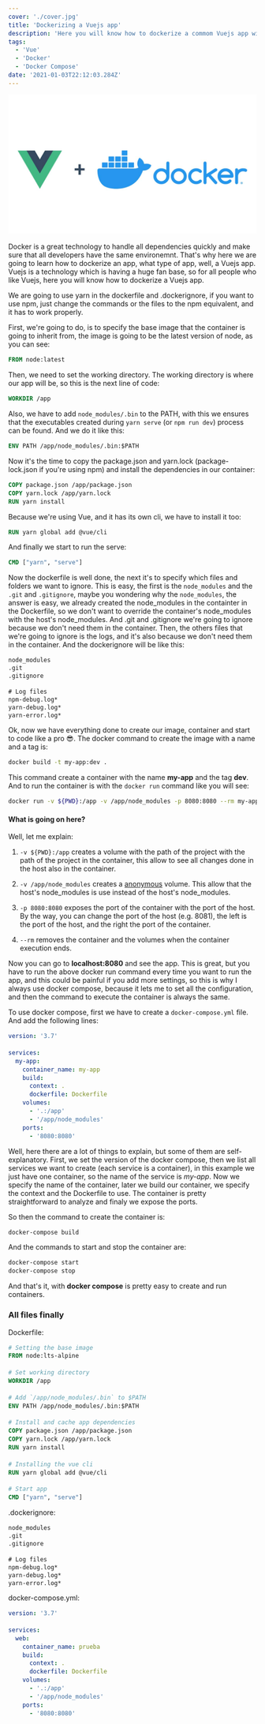 ```yaml
---
cover: './cover.jpg'
title: 'Dockerizing a Vuejs app'
description: 'Here you will know how to dockerize a commom Vuejs app with Docker Compose'
tags:
  - 'Vue'
  - 'Docker'
  - 'Docker Compose'
date: '2021-01-03T22:12:03.284Z'
---
```


![Docker and vue](./cover.jpg)

Docker is a great technology to handle all dependencies quickly
and make sure that all developers have the same environemnt. That's
why here we are going to learn how to dockerize an app, what type of
app, well, a Vuejs app. Vuejs is a technology which is having a huge
fan base, so for all people who like Vuejs, here you will know how
to dockerize a Vuejs app.

We are going to use yarn in the dockerfile and .dockerignore, if you
want to use npm, just change the commands or the files to the npm
equivalent, and it has to work properly.


First, we're going to do, is to specify the base image that the
container is going to inherit from, the image is going to be the
latest version of node, as you can see:

```dockerfile
FROM node:latest
```

Then, we need to set the working directory. The working directory is
where our app will be, so this is the next line of code:

```dockerfile
WORKDIR /app
```

Also, we have to add `node_modules/.bin` to the PATH, with this we
ensures that the executables created during `yarn serve` (or `npm run
dev`) process can be found. And we do it like this:

```dockerfile
ENV PATH /app/node_modules/.bin:$PATH
```

Now it's the time to copy the package.json and yarn.lock (package-lock.json
if you're using npm) and install the dependencies in our container:

```dockerfile
COPY package.json /app/package.json
COPY yarn.lock /app/yarn.lock
RUN yarn install
```

Because we're using Vue, and it has its own cli, we have to install it too:

```dockerfile
RUN yarn global add @vue/cli
```

And finally we start to run the serve:

```dockerfile
CMD ["yarn", "serve"]
```

Now the dockerfile is well done, the next it's to specify which files
and folders we want to ignore. This is easy, the first is the
`node_modules` and the `.git` and `.gitignore`, maybe you wondering
why the `node_modules`, the answer is easy, we already created the
node_modules in the containter in the Dockerfile, so we don't want to
override the container's node_modules with the host's node_modules. And
.git and .gitignore we're going to ignore because we don't need them
in the container. Then, the others files that we're going to ignore is
the logs, and it's also because we don't need them in the container. And
the dockerignore will be like this:

```dockerignore
node_modules
.git
.gitignore

# Log files
npm-debug.log*
yarn-debug.log*
yarn-error.log*
```

Ok, now we have everything done to create our image, container and
start to code like a pro 😎. The docker command to create the
image with a name and a tag is:

```bash
docker build -t my-app:dev .
```

This command create a container with the name **my-app** and the tag
**dev**. And to run the container is with the `docker run` command like
you will see:

```bash
docker run -v ${PWD}:/app -v /app/node_modules -p 8080:8080 --rm my-app:dev
```

#### What is going on here?

Well, let me explain:

1. `-v ${PWD}:/app` creates a volume with the path of the project
with the path of the project in the container, this allow to see
all changes done in the host also in the container.

2. `-v /app/node_modules` creates a [anonymous](https://medium.com/faun/what-are-anonymous-and-named-volumes-6cd787822a7d)
volume. This allow that the host's node_modules is use instead of
the host's node_modules.

3. `-p 8080:8080` exposes the port of the container with the port of
the host. By the way, you can change the port of the host (e.g.
8081), the left is the port of the host, and the right the port of
the container.

4. `--rm` removes the container and the volumes when the container
execution ends.

Now you can go to **localhost:8080** and see the app. This is great, but
you have to run the above docker run command every time you want to
run the app, and this could be painful if you add more settings, so
this is why I always use docker compose, because it lets me to set all
the configuration, and then the command to execute the container is
always the same.

To use docker compose, first we have to create a `docker-compose.yml`
file. And add the following lines:

```yml
version: '3.7'

services:
  my-app:
    container_name: my-app
    build:
      context: .
      dockerfile: Dockerfile
    volumes:
      - '.:/app'
      - '/app/node_modules'
    ports:
      - '8080:8080'
```

Well, here there are a lot of things to explain, but some of them
are self-explanatory. First, we set the version of the docker compose,
then we list all services we want to create (each service is a
container), in this example we just have one container, so the name of
the service is *my-app*. Now we specify the name of the container,
later we build our container, we specify the context and the Dockerfile
to use. The container is pretty straightforward to analyze and finaly
we expose the ports.

So then the command to create the container is:

```bash
docker-compose build
```

And the commands to start and stop the container are:

```bash
docker-compose start
docker-compose stop
```

And that's it, with **docker compose** is pretty easy to create and
run containers.

### All files finally

Dockerfile:

```dockerfile
# Setting the base image
FROM node:lts-alpine

# Set working directory
WORKDIR /app

# Add `/app/node_modules/.bin` to $PATH
ENV PATH /app/node_modules/.bin:$PATH

# Install and cache app dependencies
COPY package.json /app/package.json
COPY yarn.lock /app/yarn.lock
RUN yarn install

# Installing the vue cli
RUN yarn global add @vue/cli

# Start app
CMD ["yarn", "serve"]
```

.dockerignore:

```dockerignore
node_modules
.git
.gitignore

# Log files
npm-debug.log*
yarn-debug.log*
yarn-error.log*
```

docker-compose.yml:

```yml
version: '3.7'

services:
  web:
    container_name: prueba
    build:
      context: .
      dockerfile: Dockerfile
    volumes:
      - '.:/app'
      - '/app/node_modules'
    ports:
      - '8080:8080'
```
